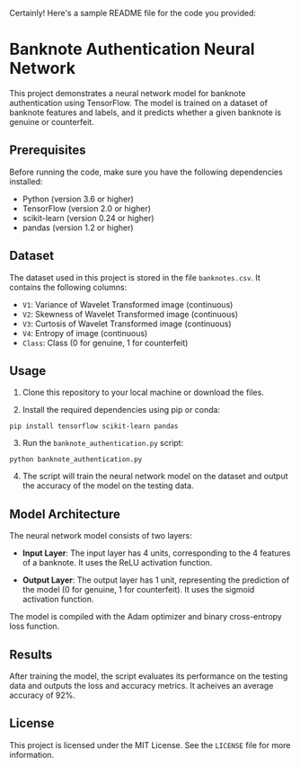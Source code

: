 Certainly! Here's a sample README file for the code you provided:

# Banknote Authentication Neural Network

This project demonstrates a neural network model for banknote authentication using TensorFlow. The model is trained on a dataset of banknote features and labels, and it predicts whether a given banknote is genuine or counterfeit.

## Prerequisites

Before running the code, make sure you have the following dependencies installed:

- Python (version 3.6 or higher)
- TensorFlow (version 2.0 or higher)
- scikit-learn (version 0.24 or higher)
- pandas (version 1.2 or higher)

## Dataset

The dataset used in this project is stored in the file `banknotes.csv`. It contains the following columns:

- `V1`: Variance of Wavelet Transformed image (continuous)
- `V2`: Skewness of Wavelet Transformed image (continuous)
- `V3`: Curtosis of Wavelet Transformed image (continuous)
- `V4`: Entropy of image (continuous)
- `Class`: Class (0 for genuine, 1 for counterfeit)

## Usage

1. Clone this repository to your local machine or download the files.

2. Install the required dependencies using pip or conda:

```shell
pip install tensorflow scikit-learn pandas
```

3. Run the `banknote_authentication.py` script:

```shell
python banknote_authentication.py
```

4. The script will train the neural network model on the dataset and output the accuracy of the model on the testing data.

## Model Architecture

The neural network model consists of two layers:

- **Input Layer**: The input layer has 4 units, corresponding to the 4 features of a banknote. It uses the ReLU activation function.

- **Output Layer**: The output layer has 1 unit, representing the prediction of the model (0 for genuine, 1 for counterfeit). It uses the sigmoid activation function.

The model is compiled with the Adam optimizer and binary cross-entropy loss function.

## Results

After training the model, the script evaluates its performance on the testing data and outputs the loss and accuracy metrics. It acheives an average accuracy of 92%.

## License

This project is licensed under the MIT License. See the `LICENSE` file for more information.
